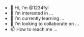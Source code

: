 - 👋 Hi, I’m @1234fyl
- 👀 I’m interested in ...
- 🌱 I’m currently learning ...
- 💞️ I’m looking to collaborate on ...
- 📫 How to reach me ...

<!---
1234fyl/1234fyl is a ✨ special ✨ repository because its `README.md` (this file) appears on your GitHub profile.
You can click the Preview link to take a look at your changes.
--->
